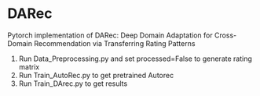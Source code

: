 # DARec
Pytorch implementation of DARec: Deep Domain Adaptation for Cross-Domain Recommendation via Transferring Rating Patterns

1. Run Data_Preprocessing.py and set processed=False to generate rating matrix
2. Run Train_AutoRec.py to get pretrained Autorec
3. Run Train_DArec.py to get results
